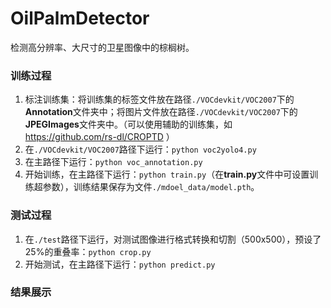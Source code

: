 # OilPalmDetector
检测高分辨率、大尺寸的卫星图像中的棕榈树。

### 训练过程
1. 标注训练集：将训练集的标签文件放在路径`./VOCdevkit/VOC2007`下的**Annotation**文件夹中；将图片文件放在路径`./VOCdevkit/VOC2007`下的**JPEGImages**文件夹中。（可以使用辅助的训练集，如 https://github.com/rs-dl/CROPTD ）
2. 在`./VOCdevkit/VOC2007`路径下运行：`python voc2yolo4.py`
3. 在主路径下运行：`python voc_annotation.py`
4. 开始训练，在主路径下运行：`python train.py`（在**train.py**文件中可设置训练超参数），训练结果保存为文件`./mdoel_data/model.pth`。

### 测试过程
1. 在`./test`路径下运行，对测试图像进行格式转换和切割（500x500），预设了25%的重叠率：`python crop.py`
2. 开始测试，在主路径下运行：`python predict.py`

### 结果展示
![]()
